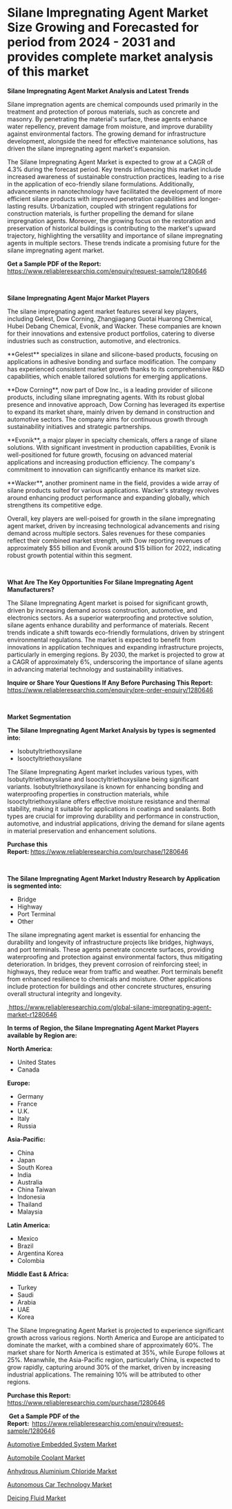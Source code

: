 <p><h1>Silane Impregnating Agent Market Size Growing and Forecasted for period from 2024 - 2031 and provides complete market analysis of this market</h1></p><p><strong>Silane Impregnating Agent Market Analysis and Latest Trends</strong></p>
<p><p>Silane impregnation agents are chemical compounds used primarily in the treatment and protection of porous materials, such as concrete and masonry. By penetrating the material's surface, these agents enhance water repellency, prevent damage from moisture, and improve durability against environmental factors. The growing demand for infrastructure development, alongside the need for effective maintenance solutions, has driven the silane impregnating agent market's expansion.</p><p>The Silane Impregnating Agent Market is expected to grow at a CAGR of 4.3% during the forecast period. Key trends influencing this market include increased awareness of sustainable construction practices, leading to a rise in the application of eco-friendly silane formulations. Additionally, advancements in nanotechnology have facilitated the development of more efficient silane products with improved penetration capabilities and longer-lasting results. Urbanization, coupled with stringent regulations for construction materials, is further propelling the demand for silane impregnation agents. Moreover, the growing focus on the restoration and preservation of historical buildings is contributing to the market's upward trajectory, highlighting the versatility and importance of silane impregnating agents in multiple sectors. These trends indicate a promising future for the silane impregnating agent market.</p></p>
<p><strong>Get a Sample PDF of the Report:&nbsp;</strong> <a href="https://www.reliableresearchiq.com/enquiry/request-sample/1280646?utm_campaign=1720&utm_medium=2&utm_source=Github&utm_content=ia&utm_term=10122024&utm_id=silane-impregnating-agent">https://www.reliableresearchiq.com/enquiry/request-sample/1280646</a></p>
<p>&nbsp;</p>
<p><strong>Silane Impregnating Agent Major Market Players</strong></p>
<p><p>The silane impregnating agent market features several key players, including Gelest, Dow Corning, Zhangjiagang Guotai Huarong Chemical, Hubei Debang Chemical, Evonik, and Wacker. These companies are known for their innovations and extensive product portfolios, catering to diverse industries such as construction, automotive, and electronics.</p><p>**Gelest** specializes in silane and silicone-based products, focusing on applications in adhesive bonding and surface modification. The company has experienced consistent market growth thanks to its comprehensive R&D capabilities, which enable tailored solutions for emerging applications.</p><p>**Dow Corning**, now part of Dow Inc., is a leading provider of silicone products, including silane impregnating agents. With its robust global presence and innovative approach, Dow Corning has leveraged its expertise to expand its market share, mainly driven by demand in construction and automotive sectors. The company aims for continuous growth through sustainability initiatives and strategic partnerships.</p><p>**Evonik**, a major player in specialty chemicals, offers a range of silane solutions. With significant investment in production capabilities, Evonik is well-positioned for future growth, focusing on advanced material applications and increasing production efficiency. The company's commitment to innovation can significantly enhance its market size.</p><p>**Wacker**, another prominent name in the field, provides a wide array of silane products suited for various applications. Wacker's strategy revolves around enhancing product performance and expanding globally, which strengthens its competitive edge.</p><p>Overall, key players are well-poised for growth in the silane impregnating agent market, driven by increasing technological advancements and rising demand across multiple sectors. Sales revenues for these companies reflect their combined market strength, with Dow reporting revenues of approximately $55 billion and Evonik around $15 billion for 2022, indicating robust growth potential within this segment.</p></p>
<p>&nbsp;</p>
<p><strong>What Are The Key Opportunities For Silane Impregnating Agent Manufacturers?</strong></p>
<p><p>The Silane Impregnating Agent market is poised for significant growth, driven by increasing demand across construction, automotive, and electronics sectors. As a superior waterproofing and protective solution, silane agents enhance durability and performance of materials. Recent trends indicate a shift towards eco-friendly formulations, driven by stringent environmental regulations. The market is expected to benefit from innovations in application techniques and expanding infrastructure projects, particularly in emerging regions. By 2030, the market is projected to grow at a CAGR of approximately 6%, underscoring the importance of silane agents in advancing material technology and sustainability initiatives.</p></p>
<p><strong>Inquire or Share Your Questions If Any Before Purchasing This Report:</strong> <a href="https://www.reliableresearchiq.com/enquiry/pre-order-enquiry/1280646?utm_campaign=1720&utm_medium=2&utm_source=Github&utm_content=ia&utm_term=10122024&utm_id=silane-impregnating-agent">https://www.reliableresearchiq.com/enquiry/pre-order-enquiry/1280646</a></p>
<p>&nbsp;</p>
<p><strong>Market Segmentation</strong></p>
<p><strong>The Silane Impregnating Agent Market Analysis by types is segmented into:</strong></p>
<p><ul><li>Isobutyltriethoxysilane</li><li>Isooctyltriethoxysilane</li></ul></p>
<p><p>The Silane Impregnating Agent market includes various types, with Isobutyltriethoxysilane and Isooctyltriethoxysilane being significant variants. Isobutyltriethoxysilane is known for enhancing bonding and waterproofing properties in construction materials, while Isooctyltriethoxysilane offers effective moisture resistance and thermal stability, making it suitable for applications in coatings and sealants. Both types are crucial for improving durability and performance in construction, automotive, and industrial applications, driving the demand for silane agents in material preservation and enhancement solutions.</p></p>
<p><strong>Purchase this Report:&nbsp;</strong><a href="https://www.reliableresearchiq.com/purchase/1280646?utm_campaign=1720&utm_medium=2&utm_source=Github&utm_content=ia&utm_term=10122024&utm_id=silane-impregnating-agent">https://www.reliableresearchiq.com/purchase/1280646</a></p>
<p>&nbsp;</p>
<p><strong>The Silane Impregnating Agent Market Industry Research by Application is segmented into:</strong></p>
<p><ul><li>Bridge</li><li>Highway</li><li>Port Terminal</li><li>Other</li></ul></p>
<p><p>The silane impregnating agent market is essential for enhancing the durability and longevity of infrastructure projects like bridges, highways, and port terminals. These agents penetrate concrete surfaces, providing waterproofing and protection against environmental factors, thus mitigating deterioration. In bridges, they prevent corrosion of reinforcing steel; in highways, they reduce wear from traffic and weather. Port terminals benefit from enhanced resilience to chemicals and moisture. Other applications include protection for buildings and other concrete structures, ensuring overall structural integrity and longevity.</p></p>
<p><a href="https://www.reliableresearchiq.com/global-silane-impregnating-agent-market-r1280646?utm_campaign=1720&utm_medium=2&utm_source=Github&utm_content=ia&utm_term=10122024&utm_id=silane-impregnating-agent">&nbsp;https://www.reliableresearchiq.com/global-silane-impregnating-agent-market-r1280646</a></p>
<p><strong>In terms of Region, the Silane Impregnating Agent Market Players available by Region are:</strong></p>
<p>
    <p> <strong> North America: </strong>
        <ul>
            <li>United States</li>
            <li>Canada</li>
        </ul>
        </p> 
    <p> <strong> Europe: </strong>
        <ul>
            <li>Germany</li>
            <li>France</li>
            <li>U.K.</li>
            <li>Italy</li>
            <li>Russia</li>
        </ul>
        </p> 
    <p> <strong> Asia-Pacific: </strong>
        <ul>
            <li>China</li>
            <li>Japan</li>
            <li>South Korea</li>
            <li>India</li>
            <li>Australia</li>
            <li>China Taiwan</li>
            <li>Indonesia</li>
            <li>Thailand</li>
            <li>Malaysia</li>
        </ul>
        </p> 
    <p> <strong> Latin America: </strong>
        <ul>
            <li>Mexico</li>
            <li>Brazil</li>
            <li>Argentina Korea</li>
            <li>Colombia</li>
        </ul>
        </p> 
    <p> <strong> Middle East & Africa: </strong>
        <ul>
            <li>Turkey</li>
            <li>Saudi</li>
            <li>Arabia</li>
            <li>UAE</li>
            <li>Korea</li>
        </ul>
    </p>
    </p>
<p><p>The Silane Impregnating Agent Market is projected to experience significant growth across various regions. North America and Europe are anticipated to dominate the market, with a combined share of approximately 60%. The market share for North America is estimated at 35%, while Europe follows at 25%. Meanwhile, the Asia-Pacific region, particularly China, is expected to grow rapidly, capturing around 30% of the market, driven by increasing industrial applications. The remaining 10% will be attributed to other regions.</p></p>
<p><strong>Purchase this Report: </strong><a href="https://www.reliableresearchiq.com/purchase/1280646?utm_campaign=1720&utm_medium=2&utm_source=Github&utm_content=ia&utm_term=10122024&utm_id=silane-impregnating-agent">https://www.reliableresearchiq.com/purchase/1280646</a></p>
<p>&nbsp;<strong>Get a Sample PDF of the Report:&nbsp;&nbsp;</strong><a href="https://www.reliableresearchiq.com/enquiry/request-sample/1280646?utm_campaign=1720&utm_medium=2&utm_source=Github&utm_content=ia&utm_term=10122024&utm_id=silane-impregnating-agent">https://www.reliableresearchiq.com/enquiry/request-sample/1280646</a></p>
<p><strong></strong></p>
<p><p><a href="https://www.linkedin.com/pulse/market-study-automotive-embedded-system-size-dynamics-expected-y84wf?utm_campaign=1720&utm_medium=2&utm_source=Github&utm_content=ia&utm_term=10122024&utm_id=silane-impregnating-agent">Automotive Embedded System Market</a></p><p><a href="https://www.linkedin.com/pulse/automobile-coolant-market-growth-2024-2031-factors-behind-its-phphf?utm_campaign=1720&utm_medium=2&utm_source=Github&utm_content=ia&utm_term=10122024&utm_id=silane-impregnating-agent">Automobile Coolant Market</a></p><p><a href="https://www.linkedin.com/pulse/understanding-anhydrous-aluminium-chloride-market-comprehensive-brdgf?utm_campaign=1720&utm_medium=2&utm_source=Github&utm_content=ia&utm_term=10122024&utm_id=silane-impregnating-agent">Anhydrous Aluminium Chloride Market</a></p><p><a href="https://www.linkedin.com/pulse/market-insights-evaluating-competitors-autonomous-car-kycqe?utm_campaign=1720&utm_medium=2&utm_source=Github&utm_content=ia&utm_term=10122024&utm_id=silane-impregnating-agent">Autonomous Car Technology Market</a></p><p><a href="https://www.linkedin.com/pulse/deicing-fluid-market-challenges-forecasts-development-sales-nwqef?utm_campaign=1720&utm_medium=2&utm_source=Github&utm_content=ia&utm_term=10122024&utm_id=silane-impregnating-agent">Deicing Fluid Market</a></p></p>